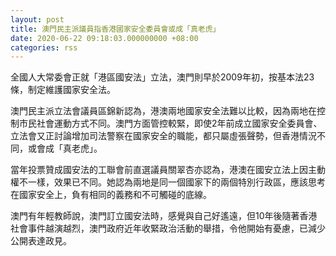 ```yaml
---
layout: post
title: 澳門民主派議員指香港國家安全委員會或成「真老虎」
date: 2020-06-22 09:18:03.000000000 +08:00
categories: rss
---
```


全國人大常委會正就「港區國安法」立法，澳門則早於2009年初，按基本法23條，制定維護國家安全法。

澳門民主派立法會議員區錦新認為，港澳兩地國家安全法難以比較，因為兩地在控制市民社會運動方式不同。澳門方面管控較緊，即使2年前成立國家安全委員會、立法會又正討論增加司法警察在國家安全的職能，都只屬虛張聲勢，但香港情況不同，或會成「真老虎」。

當年投票贊成國安法的工聯會前直選議員關翠杏亦認為，港澳在國安立法上因主動權不一樣，效果已不同。她認為兩地是同一個國家下的兩個特別行政區，應該思考在國家安全上，負有相同的義務和不可觸碰的底線。

澳門有年輕教師說，澳門訂立國安法時，感覺與自己好遙遠，但10年後隨著香港社會事件越演越烈，澳門政府近年收緊政治活動的舉措，令他開始有憂慮，已減少公開表達政見。
